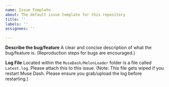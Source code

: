 ```yaml
---
name: Issue Template
about: The default issue template for this repository
title: ''
labels: ''
assignees: ''

---
```


**Describe the bug/feature**
A clear and concise description of what the bug/feature is. (Reproduction steps for bugs are encouraged.)

**Log File**
Located within the `MuseDash/MelonLoader` folder is a file called `Latest.log`. Please attach this to this issue. (Note: This file gets wiped if you restart Muse Dash. Please ensure you grab/upload the log before restarting.)
